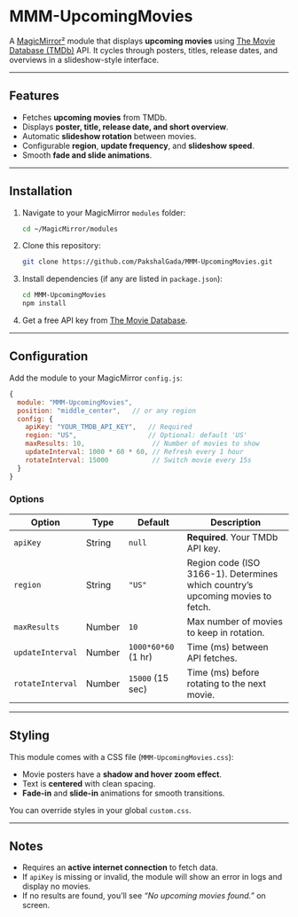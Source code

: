 # MMM-UpcomingMovies

A [MagicMirror²](https://magicmirror.builders/) module that displays **upcoming movies** using [The Movie Database (TMDb)](https://www.themoviedb.org/) API. It cycles through posters, titles, release dates, and overviews in a slideshow-style interface.

---

## Features
- Fetches **upcoming movies** from TMDb.
- Displays **poster, title, release date, and short overview**.
- Automatic **slideshow rotation** between movies.
- Configurable **region**, **update frequency**, and **slideshow speed**.
- Smooth **fade and slide animations**.

---

## Installation
1. Navigate to your MagicMirror `modules` folder:
   ```bash
   cd ~/MagicMirror/modules
   ```
2. Clone this repository:
   ```bash
   git clone https://github.com/PakshalGada/MMM-UpcomingMovies.git
   ```
3. Install dependencies (if any are listed in `package.json`):
   ```bash
   cd MMM-UpcomingMovies
   npm install
   ```
4. Get a free API key from [The Movie Database](https://www.themoviedb.org/settings/api).

---

## Configuration
Add the module to your MagicMirror `config.js`:

```js
{
  module: "MMM-UpcomingMovies",
  position: "middle_center",   // or any region
  config: {
    apiKey: "YOUR_TMDB_API_KEY",   // Required
    region: "US",                  // Optional: default 'US'
    maxResults: 10,                 // Number of movies to show
    updateInterval: 1000 * 60 * 60, // Refresh every 1 hour
    rotateInterval: 15000           // Switch movie every 15s
  }
}
```

### Options
| Option           | Type    | Default             | Description |
|------------------|--------|---------------------|-------------|
| `apiKey`         | String | `null`              | **Required**. Your TMDb API key. |
| `region`         | String | `"US"`              | Region code (ISO 3166-1). Determines which country’s upcoming movies to fetch. |
| `maxResults`     | Number | `10`                | Max number of movies to keep in rotation. |
| `updateInterval` | Number | `1000*60*60` (1 hr) | Time (ms) between API fetches. |
| `rotateInterval` | Number | `15000` (15 sec)    | Time (ms) before rotating to the next movie. |

---

## Styling
This module comes with a CSS file (`MMM-UpcomingMovies.css`):
- Movie posters have a **shadow and hover zoom effect**.
- Text is **centered** with clean spacing.
- **Fade-in** and **slide-in** animations for smooth transitions.

You can override styles in your global `custom.css`.

---

## Notes
- Requires an **active internet connection** to fetch data.
- If `apiKey` is missing or invalid, the module will show an error in logs and display no movies.
- If no results are found, you’ll see *“No upcoming movies found.”* on screen.
